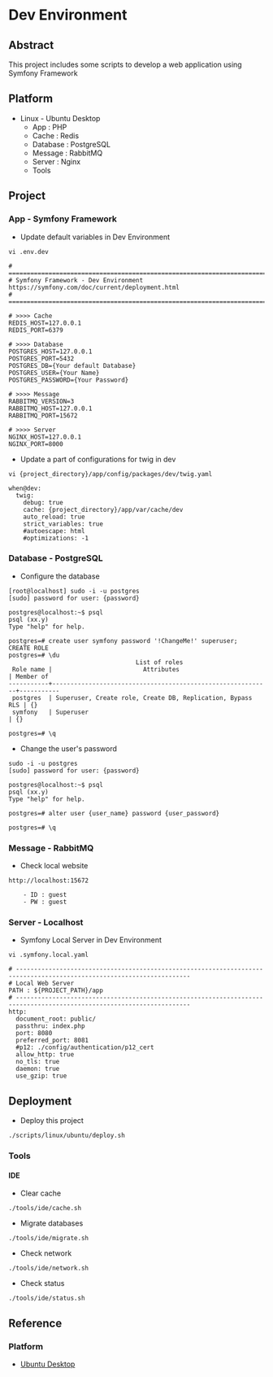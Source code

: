 # Dev Environment

## Abstract

This project includes some scripts to develop a web application using Symfony Framework

## Platform

* Linux - Ubuntu Desktop
  * App : PHP
  * Cache : Redis
  * Database : PostgreSQL
  * Message : RabbitMQ
  * Server : Nginx
  * Tools

## Project

### App - Symfony Framework

* Update default variables in Dev Environment

```
vi .env.dev

# ======================================================================================================================
# Symfony Framework - Dev Environment                                    https://symfony.com/doc/current/deployment.html
# ======================================================================================================================

# >>>> Cache
REDIS_HOST=127.0.0.1
REDIS_PORT=6379

# >>>> Database
POSTGRES_HOST=127.0.0.1
POSTGRES_PORT=5432
POSTGRES_DB={Your default Database}
POSTGRES_USER={Your Name}
POSTGRES_PASSWORD={Your Password}

# >>>> Message
RABBITMQ_VERSION=3
RABBITMQ_HOST=127.0.0.1
RABBITMQ_PORT=15672

# >>>> Server
NGINX_HOST=127.0.0.1
NGINX_PORT=8000
```

* Update a part of configurations for twig in dev

```
vi {project_directory}/app/config/packages/dev/twig.yaml

when@dev:
  twig:
    debug: true
    cache: {project_directory}/app/var/cache/dev
    auto_reload: true
    strict_variables: true
    #autoescape: html
    #optimizations: -1
```

### Database - PostgreSQL

* Configure the database

```
[root@localhost] sudo -i -u postgres
[sudo] password for user: {password}

postgres@localhost:~$ psql
psql (xx.y)
Type "help" for help.

postgres=# create user symfony password '!ChangeMe!' superuser;
CREATE ROLE
postgres=# \du
                                   List of roles
 Role name |                         Attributes                         | Member of 
-----------+------------------------------------------------------------+-----------
 postgres  | Superuser, Create role, Create DB, Replication, Bypass RLS | {}
 symfony   | Superuser                                                  | {}

postgres=# \q

```

* Change the user's password

```
sudo -i -u postgres
[sudo] password for user: {password}

postgres@localhost:~$ psql
psql (xx.y)
Type "help" for help.

postgres=# alter user {user_name} password {user_password}

postgres=# \q

```

### Message - RabbitMQ

* Check local website

```
http://localhost:15672

    - ID : guest
    - PW : guest
```

### Server - Localhost

* Symfony Local Server in Dev Environment

```
vi .symfony.local.yaml

# ----------------------------------------------------------------------------------------------------------------------
# Local Web Server                                                                            PATH : ${PROJECT_PATH}/app
# ----------------------------------------------------------------------------------------------------------------------
http:
  document_root: public/
  passthru: index.php
  port: 8080
  preferred_port: 8081
  #p12: ./config/authentication/p12_cert
  allow_http: true
  no_tls: true
  daemon: true
  use_gzip: true
```

## Deployment

* Deploy this project

```
./scripts/linux/ubuntu/deploy.sh
```

### Tools

#### IDE

* Clear cache

```
./tools/ide/cache.sh
```

* Migrate databases

```
./tools/ide/migrate.sh
```

* Check network

```
./tools/ide/network.sh
```

* Check status

```
./tools/ide/status.sh
```

## Reference

### Platform

* [Ubuntu Desktop](https://ubuntu.com/desktop)
